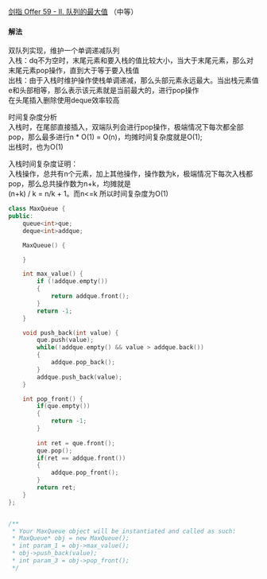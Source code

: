 [剑指 Offer 59 - II. 队列的最大值](https://leetcode-cn.com/problems/dui-lie-de-zui-da-zhi-lcof/) （中等）

#### 解法

双队列实现，维护一个单调递减队列    
入栈：dq不为空时，末尾元素和要入栈的值比较大小，当大于末尾元素，那么对末尾元素pop操作，直到大于等于要入栈值    
出栈：由于入栈时维护操作使栈单调递减，那么头部元素永远最大。当出栈元素值e和头部相等，那么表示该元素就是当前最大的，进行pop操作    
在头尾插入删除使用deque效率较高    


时间复杂度分析    
入栈时，在尾部直接插入，双端队列会进行pop操作，极端情况下每次都全部pop，那么最多进行n * O(1) = O(n)，均摊时间复杂度就是O(1);    
出栈时，也为O(1)

入栈时间复杂度证明：    
入栈操作，总共有n个元素，加上其他操作，操作数为k，极端情况下每次入栈都pop，那么总共操作数为n+k，均摊就是    
(n+k) / k = n/k + 1。而n<=k 所以时间复杂度为O(1)


```C++
class MaxQueue {
public:
    queue<int>que;
    deque<int>addque;

    MaxQueue() {

    }

    int max_value() {
        if (!addque.empty())
        {
            return addque.front();
        }
        return -1;
    }

    void push_back(int value) {
        que.push(value);
        while(!addque.empty() && value > addque.back())
        {
            addque.pop_back();
        }
        addque.push_back(value);
    }

    int pop_front() {
        if(que.empty())
        {
            return -1;
        }
        
        int ret = que.front();
        que.pop();
        if(ret == addque.front())
        {
            addque.pop_front();
        }
        return ret;
    }
};


/**
 * Your MaxQueue object will be instantiated and called as such:
 * MaxQueue* obj = new MaxQueue();
 * int param_1 = obj->max_value();
 * obj->push_back(value);
 * int param_3 = obj->pop_front();
 */
```